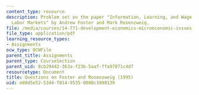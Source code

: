 ```yaml
---
content_type: resource
description: Problem set on the paper "Information, Learning, and Wage Rates in Rural
  Labor Markets" by Andrew Foster and Mark Rosenzweig.
file: /media/courses/14-771-development-economics-microeconomic-issues-and-policy-models-fall-2008/e08d5e5253d4f81495350080c1998139_assn7.pdf
file_type: application/pdf
learning_resource_types:
- Assignments
ocw_type: OCWFile
parent_title: Assignments
parent_type: CourseSection
parent_uid: 8cb29442-363a-f23b-5aaf-ffa97071c4d7
resourcetype: Document
title: Questions on Foster and Rosenzweig (1995)
uid: e08d5e52-53d4-f814-9535-0080c1998139
---
```

